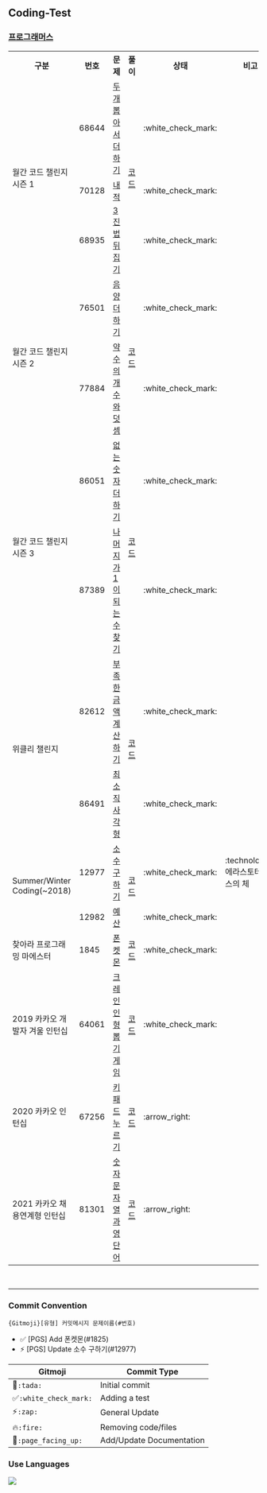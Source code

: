 ## Coding-Test

### [프로그래머스](https://programmers.co.kr/)


  <table>
      <tr>
          <th style="text-align: center">구분</th>
          <th style="text-align: center">번호</th>
          <th style="text-align: center">문제</th>
          <th style="text-align: center">풀이</th>
          <th style="text-align: center">상태</th>
          <th style="text-align: center">비고</th>
      </tr>
      <!--Solution_MonthlyChallenge1-->
      <tr>
          <td rowspan="3">월간 코드 챌린지 시즌 1</td>
          <td>68644</td>
          <td><a href="https://programmers.co.kr/learn/courses/30/lessons/68644">두 개 뽑아서 더하기</a></td>
          <td rowspan="3" style="text-align: center"><a href="https://github.com/icolaaa/coding-test/blob/master/src/main/java/level1/Solution_MonthlyChallenge1.java">코드</a></td>
          <td>:white_check_mark:</td>
          <td></td>
      </tr>
      <tr>
          <td>70128</td>
          <td><a href="https://programmers.co.kr/learn/courses/30/lessons/70128">내적</a></td>
          <td>:white_check_mark:</td>
          <td></td>
      </tr>
      <tr>
          <td>68935</td>
          <td><a href="https://programmers.co.kr/learn/courses/30/lessons/68935">3진법 뒤집기</a></td>
          <td>:white_check_mark:</td>
          <td></td>
      </tr>
      <!--Solution_MonthlyChallenge2-->
      <tr>
          <td rowspan="2">월간 코드 챌린지 시즌 2</td>
          <td>76501</td>
          <td><a href="https://programmers.co.kr/learn/courses/30/lessons/76501">음양 더하기</a></td>
          <td rowspan="2" style="text-align: center"><a href="https://github.com/icolaaa/coding-test/blob/master/src/main/java/level1/Solution_MonthlyChallenge2.java">코드</a></td>
          <td>:white_check_mark:</td>
          <td></td>
      </tr>
      <tr>
          <td>77884</td>
          <td><a href="https://programmers.co.kr/learn/courses/30/lessons/77884">약수의 개수와 덧셈</a></td>
          <td>:white_check_mark:</td>
          <td></td>
      </tr>
      <!--Solution_MonthlyChallenge3-->
      <tr>
          <td rowspan="2">월간 코드 챌린지 시즌 3</td>
          <td>86051</td>
          <td><a href="https://programmers.co.kr/learn/courses/30/lessons/86051">없는 숫자 더하기</a></td>
          <td rowspan="2" style="text-align: center"><a href="https://github.com/icolaaa/coding-test/blob/master/src/main/java/level1/Solution_MonthlyChallenge3.java">코드</a></td>
          <td>:white_check_mark:</td>
          <td></td>
      </tr>
      <tr>
          <td>87389</td>
          <td><a href="https://programmers.co.kr/learn/courses/30/lessons/87389">나머지가 1이 되는 수 찾기</a></td>
          <td>:white_check_mark:</td>
          <td></td>
      </tr>
      <!--Solution_WeeklyChallenge-->
      <tr>
          <td rowspan="2">위클리 챌린지</td>
          <td>82612</td>
          <td><a href="https://programmers.co.kr/learn/courses/30/lessons/82612">부족한 금액 계산하기</a></td>
          <td rowspan="2" style="text-align: center"><a href="https://github.com/icolaaa/coding-test/blob/master/src/main/java/level1/Solution_WeeklyChallenge.java">코드</a></td>
          <td>:white_check_mark:</td>
          <td></td>
      </tr>
      <tr>
          <td>86491</td>
          <td><a href="https://programmers.co.kr/learn/courses/30/lessons/86491">최소직사각형</a></td>
          <td>:white_check_mark:</td>
          <td></td>
      </tr>
      <!--Solution_SummerWinter2018-->
      <tr>
          <td rowspan="2">Summer/Winter Coding(~2018)</td>
          <td>12977</td>
          <td><a href="https://programmers.co.kr/learn/courses/30/lessons/12977">소수 구하기</a></td>
          <td rowspan="2" style="text-align: center"><a href="https://github.com/icolaaa/coding-test/blob/master/src/main/java/level1/Solution_SummerWinter2018.java">코드</a></td>
          <td>:white_check_mark:</td>
          <td>:technologist: 에라스토테네스의 체</td>
      </tr>
      <tr>
          <td>12982</td>
          <td><a href="https://programmers.co.kr/learn/courses/30/lessons/12982">예산</a></td>
          <td>:white_check_mark:</td>
          <td></td>
      </tr>
      <!--Solution_Maester-->
      <tr>
          <td>찾아라 프로그래밍 마에스터</td>
          <td>1845</td>
          <td><a href="https://programmers.co.kr/learn/courses/30/lessons/1845">폰켓몬</a></td>
          <td style="text-align: center"><a href="https://github.com/icolaaa/coding-test/blob/master/src/main/java/level1/Solution_Maester.java">코드</a></td>
          <td>:white_check_mark:</td>
          <td></td>
      </tr>
      <!--Solution_KakaoInternship2019-->
      <tr>
          <td>2019 카카오 개발자 겨울 인턴십</td>
          <td>64061</td>
          <td><a href="https://programmers.co.kr/learn/courses/30/lessons/64061">크레인 인형뽑기 게임</a></td>
          <td style="text-align: center"><a href="#">코드</a></td>
          <td>:white_check_mark:</td>
          <td></td>
      </tr>
      <!--Solution_KakaoInternship2020-->
      <tr>
          <td>2020 카카오 인턴십</td>
          <td>67256</td>
          <td><a href="https://programmers.co.kr/learn/courses/30/lessons/67256">키패드 누르기</a></td>
          <td style="text-align: center"><a href="#">코드</a></td>
          <td>:arrow_right:</td>
          <td></td>
      </tr>
      <!--Solution_KakaoInternship2021-->
      <tr>
          <td>2021 카카오 채용연계형 인턴십</td>
          <td>81301</td>
          <td><a href="https://programmers.co.kr/learn/courses/30/lessons/81301">숫자 문자열과 영단어</a></td>
          <td style="text-align: center"><a href="#">코드</a></td>
          <td>:arrow_right:</td>
          <td></td>
      </tr>
  </table>


<br>

---

### Commit Convention
```
{Gitmoji}[유형] 커밋메시지 문제이름(#번호)
```

- :white_check_mark: [PGS] Add 폰켓몬(#1825)
- :zap: [PGS] Update 소수 구하기(#12977)

| Gitmoji | Commit Type |
| ------- | ----------- |
| :tada:`:tada:` | Initial commit |
| :white_check_mark:`:white_check_mark:` | Adding a test |
| :zap:`:zap:` | General Update |
| :fire:`:fire:` | Removing code/files |
| :page_facing_up:`:page_facing_up:` | Add/Update Documentation |

### Use Languages
<img src="https://img.shields.io/badge/Java-007396?style=flat-square&logo=Java&logoColor=white"/></a>

